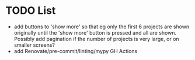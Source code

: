 # TODO List

- add buttons to 'show more' so that eg only the first 6 projects are shown
  originally until the 'show more' button is pressed and all are shown. Possibly
  add pagination if the number of projects is very large, or on smaller screens?
- add Renovate/pre-commit/linting/mypy GH Actions
